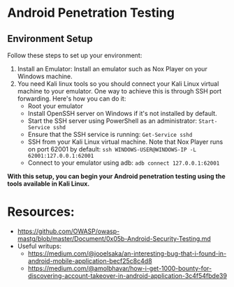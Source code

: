 # Android Penetration Testing

## Environment Setup 

Follow these steps to set up your environment:

1. Install an Emulator: Install an emulator such as Nox Player on your Windows machine.
2. You need Kali linux tools so you should connect your Kali Linux virtual machine to your emulator. One way to achieve this is through SSH port forwarding. Here's how you can do it:
    - Root your emulator
    - Install OpenSSH server on Windows if it's not installed by default.
    - Start the SSH server using PowerShell as an administrator:
                `Start-Service sshd`
    - Ensure that the SSH service is running:
                `Get-Service sshd`
    - SSH from your Kali Linux virtual machine. Note that Nox Player runs on port 62001 by default:
                `ssh WINDOWS-USER@WINDOWS-IP -L 62001:127.0.0.1:62001`
    - Connect to your emulator using adb:
                `adb connect 127.0.0.1:62001`

**With this setup, you can begin your Android penetration testing using the tools available in Kali Linux.**

# Resources: 
- https://github.com/OWASP/owasp-mastg/blob/master/Document/0x05b-Android-Security-Testing.md
- Useful writups:
    - https://medium.com/@jooelsaka/an-interesting-bug-that-i-found-in-android-mobile-application-becf25c8c4d8
    -  https://medium.com/@amolbhavar/how-i-get-1000-bounty-for-discovering-account-takeover-in-android-application-3c4f54fbde39
